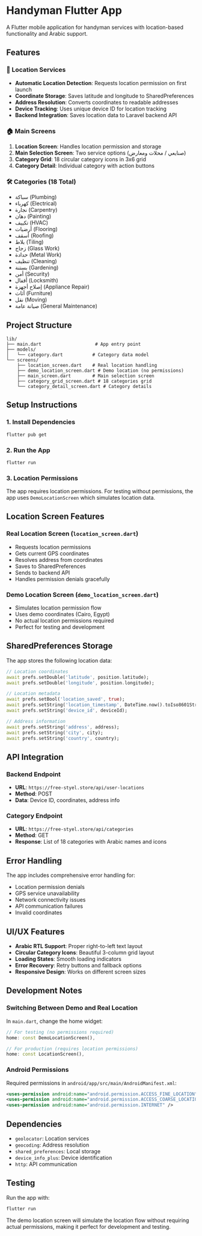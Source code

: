 # Handyman Flutter App

A Flutter mobile application for handyman services with location-based functionality and Arabic support.

## Features

### 🎯 Location Services
- **Automatic Location Detection**: Requests location permission on first launch
- **Coordinate Storage**: Saves latitude and longitude to SharedPreferences
- **Address Resolution**: Converts coordinates to readable addresses
- **Device Tracking**: Uses unique device ID for location tracking
- **Backend Integration**: Saves location data to Laravel backend API

### 🏠 Main Screens
1. **Location Screen**: Handles location permission and storage
2. **Main Selection Screen**: Two service options (صنايعي / محلات ومعارض)
3. **Category Grid**: 18 circular category icons in 3x6 grid
4. **Category Detail**: Individual category with action buttons

### 🛠 Categories (18 Total)
- سباكة (Plumbing)
- كهرباء (Electrical)
- نجارة (Carpentry)
- دهان (Painting)
- تكييف (HVAC)
- أرضيات (Flooring)
- أسقف (Roofing)
- بلاط (Tiling)
- زجاج (Glass Work)
- حدادة (Metal Work)
- تنظيف (Cleaning)
- بستنة (Gardening)
- أمن (Security)
- أقفال (Locksmith)
- إصلاح أجهزة (Appliance Repair)
- أثاث (Furniture)
- نقل (Moving)
- صيانة عامة (General Maintenance)

## Project Structure

```
lib/
├── main.dart                    # App entry point
├── models/
│   └── category.dart           # Category data model
└── screens/
    ├── location_screen.dart    # Real location handling
    ├── demo_location_screen.dart # Demo location (no permissions)
    ├── main_screen.dart        # Main selection screen
    ├── category_grid_screen.dart # 18 categories grid
    └── category_detail_screen.dart # Category details
```

## Setup Instructions

### 1. Install Dependencies
```bash
flutter pub get
```

### 2. Run the App
```bash
flutter run
```

### 3. Location Permissions
The app requires location permissions. For testing without permissions, the app uses `DemoLocationScreen` which simulates location data.

## Location Screen Features

### Real Location Screen (`location_screen.dart`)
- Requests location permissions
- Gets current GPS coordinates
- Resolves address from coordinates
- Saves to SharedPreferences
- Sends to backend API
- Handles permission denials gracefully

### Demo Location Screen (`demo_location_screen.dart`)
- Simulates location permission flow
- Uses demo coordinates (Cairo, Egypt)
- No actual location permissions required
- Perfect for testing and development

## SharedPreferences Storage

The app stores the following location data:

```dart
// Location coordinates
await prefs.setDouble('latitude', position.latitude);
await prefs.setDouble('longitude', position.longitude);

// Location metadata
await prefs.setBool('location_saved', true);
await prefs.setString('location_timestamp', DateTime.now().toIso8601String());
await prefs.setString('device_id', deviceId);

// Address information
await prefs.setString('address', address);
await prefs.setString('city', city);
await prefs.setString('country', country);
```

## API Integration

### Backend Endpoint
- **URL**: `https://free-styel.store/api/user-locations`
- **Method**: POST
- **Data**: Device ID, coordinates, address info

### Category Endpoint
- **URL**: `https://free-styel.store/api/categories`
- **Method**: GET
- **Response**: List of 18 categories with Arabic names and icons

## Error Handling

The app includes comprehensive error handling for:
- Location permission denials
- GPS service unavailability
- Network connectivity issues
- API communication failures
- Invalid coordinates

## UI/UX Features

- **Arabic RTL Support**: Proper right-to-left text layout
- **Circular Category Icons**: Beautiful 3-column grid layout
- **Loading States**: Smooth loading indicators
- **Error Recovery**: Retry buttons and fallback options
- **Responsive Design**: Works on different screen sizes

## Development Notes

### Switching Between Demo and Real Location
In `main.dart`, change the home widget:

```dart
// For testing (no permissions required)
home: const DemoLocationScreen(),

// For production (requires location permissions)
home: const LocationScreen(),
```

### Android Permissions
Required permissions in `android/app/src/main/AndroidManifest.xml`:
```xml
<uses-permission android:name="android.permission.ACCESS_FINE_LOCATION" />
<uses-permission android:name="android.permission.ACCESS_COARSE_LOCATION" />
<uses-permission android:name="android.permission.INTERNET" />
```

## Dependencies

- `geolocator`: Location services
- `geocoding`: Address resolution
- `shared_preferences`: Local storage
- `device_info_plus`: Device identification
- `http`: API communication

## Testing

Run the app with:
```bash
flutter run
```

The demo location screen will simulate the location flow without requiring actual permissions, making it perfect for development and testing.